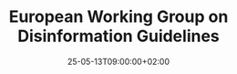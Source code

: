 ---
# Documentation: https://wowchemy.com/docs/managing-content/

title: "European Working Group on Disinformation Guidelines"
event: Development of the new European guidelines on disinformation
event_url: https://education.ec.europa.eu/news/working-groups-on-ethical-guidelines-for-ai-and-guidelines-on-disinformation-apply-now
location: Brussels, Belgium
address:
  street:
  city:
  region:
  postcode:
  country:
summary:  
abstract:

# Talk start and end times.
#   End time can optionally be hidden by prefixing the line with `#`.
date: 25-05-13T09:00:00+02:00
date_end: 2025-05-13T17:00:00+02:00
all_day: FALSE

# Schedule page publish date (NOT event date).
publishDate: 2025-03-25T00:18:04+02:00

authors: []
tags: [events, working groups, SIGs, European Commission, European policy, disinformation, guidelines]

# Is this a featured event? (true/false)
featured: true

# Featured image
# To use, add an image named `featured.jpg/png` to your page's folder. 
# Focal points: Smart, Center, TopLeft, Top, TopRight, Left, Right, BottomLeft, Bottom, BottomRight.
image:
  caption: ""
  focal_point: ""
  preview_only: false

# Custom links (optional).
#   Uncomment and edit lines below to show custom links.
# links:
# - name: Follow
#   url: https://twitter.com
#   icon_pack: fab
#   icon: twitter

# Optional filename of your slides within your event's folder or a URL.
url_slides: 
url_code:
url_pdf:
url_video: 

# Markdown Slides (optional).
#   Associate this event with Markdown slides.
#   Simply enter your slide deck's filename without extension.
#   E.g. `slides = "example-slides"` references `content/slides/example-slides.md`.
#   Otherwise, set `slides = ""`.
slides: ""

# Projects (optional).
#   Associate this post with one or more of your projects.
#   Simply enter your project's folder or file name without extension.
#   E.g. `projects = ["internal-project"]` references `content/project/deep-learning/index.md`.
#   Otherwise, set `projects = []`.
projects: []
---